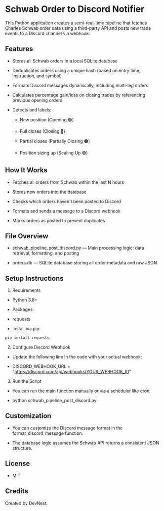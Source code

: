 # Schwab Order to Discord Notifier

This Python application creates a semi-real-time pipeline that fetches Charles Schwab order data using a third-party API and posts new trade events to a Discord channel via webhook.

## Features

- Stores all Schwab orders in a local SQLite database

- Deduplicates orders using a unique hash (based on entry time, instruction, and symbol)

- Formats Discord messages dynamically, including multi-leg orders

- Calculates percentage gain/loss on closing trades by referencing previous opening orders

- Detects and labels:

   - New position (Opening 🟢)

  - Full closes (Closing 🔴)

  - Partial closes (Partially Closing 🟠)

  - Position sizing up (Scaling Up 🟢)

## How It Works

- Fetches all orders from Schwab within the last N hours

- Stores new orders into the database

- Checks which orders haven't been posted to Discord

- Formats and sends a message to a Discord webhook

- Marks orders as posted to prevent duplicates

## File Overview

- schwab_pipeline_post_discord.py — Main processing logic: data retrieval, formatting, and posting

- orders.db — SQLite database storing all order metadata and raw JSON

## Setup Instructions

1. Requirements

- Python 3.8+

- Packages:

- requests

- Install via pip:
``` bash
pip install requests
```
2. Configure Discord Webhook

- Update the following line in the code with your actual webhook:

- DISCORD_WEBHOOK_URL = "https://discord.com/api/webhooks/YOUR_WEBHOOK_ID"

3. Run the Script

- You can run the main function manually or via a scheduler like cron:

- python schwab_pipeline_post_discord.py

## Customization

- You can customize the Discord message format in the format_discord_message function.

- The database logic assumes the Schwab API returns a consistent JSON structure.

## License

- MIT

## Credits

Created by DevNest.
